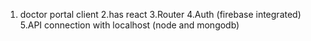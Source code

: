 1. doctor portal client
2.has react
3.Router
4.Auth (firebase integrated)
5.API connection with localhost (node and mongodb)
